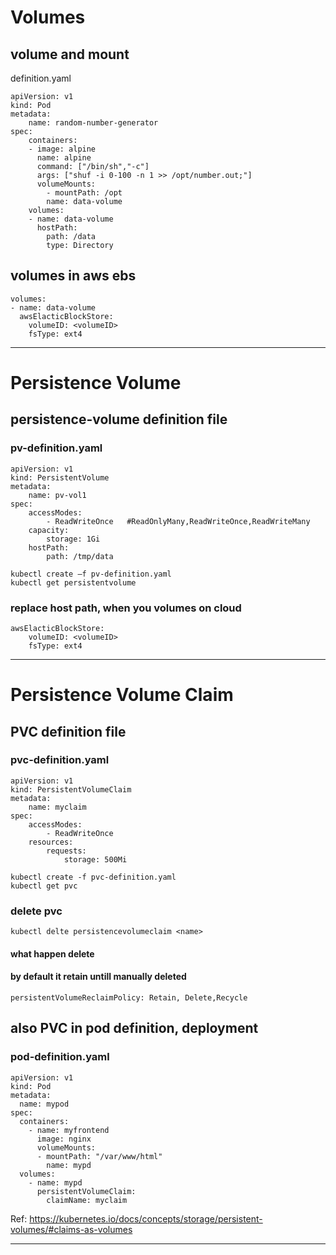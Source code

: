 
# Volumes
## volume and mount
definition.yaml
```
apiVersion: v1
kind: Pod
metadata:
    name: random-number-generator
spec:
    containers:
    - image: alpine
      name: alpine
      command: ["/bin/sh","-c"]
      args: ["shuf -i 0-100 -n 1 >> /opt/number.out;"]
      volumeMounts:
        - mountPath: /opt
        name: data-volume
    volumes:
    - name: data-volume
      hostPath:
        path: /data
        type: Directory
```
## volumes in aws ebs
```
volumes:
- name: data-volume
  awsElacticBlockStore:
    volumeID: <volumeID>
    fsType: ext4
```
******************************************
# Persistence Volume
## persistence-volume definition file
### pv-definition.yaml
```
apiVersion: v1
kind: PersistentVolume
metadata:
    name: pv-vol1
spec: 
    accessModes:
        - ReadWriteOnce   #ReadOnlyMany,ReadWriteOnce,ReadWriteMany
    capacity:
        storage: 1Gi
    hostPath:
        path: /tmp/data
```
```
kubectl create –f pv-definition.yaml
kubectl get persistentvolume
```
### replace host path, when you volumes on cloud
```
awsElacticBlockStore:
    volumeID: <volumeID>
    fsType: ext4
```
******************
# Persistence Volume Claim
## PVC definition file
### pvc-definition.yaml
```
apiVersion: v1
kind: PersistentVolumeClaim
metadata:
    name: myclaim
spec:
    accessModes:
        - ReadWriteOnce
    resources:
        requests:
            storage: 500Mi
```
```
kubectl create -f pvc-definition.yaml
kubectl get pvc
```
### delete pvc
```
kubectl delte persistencevolumeclaim <name>
```
#### what happen delete
#### by default it retain untill manually deleted
```
persistentVolumeReclaimPolicy: Retain, Delete,Recycle
```

## also PVC in pod definition, deployment
### pod-definition.yaml
```
apiVersion: v1
kind: Pod
metadata:
  name: mypod
spec:
  containers:
    - name: myfrontend
      image: nginx
      volumeMounts:
      - mountPath: "/var/www/html"
        name: mypd
  volumes:
    - name: mypd
      persistentVolumeClaim:
        claimName: myclaim
```
Ref: https://kubernetes.io/docs/concepts/storage/persistent-volumes/#claims-as-volumes

************************************
